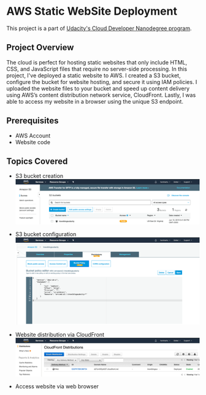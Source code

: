 # AWS Static WebSite Deployment

This project is a part of [Udacity's Cloud Developer Nanodegree program](https://www.udacity.com/course/cloud-developer-nanodegree--nd9990).

## Project Overview

The cloud is perfect for hosting static websites that only include HTML, CSS, and JavaScript files that require no server-side processing. In this project, I've deployed a static website to AWS. I created a S3 bucket, configure the bucket for website hosting, and secure it using IAM policies. I uploaded the website files to your bucket and speed up content delivery using AWS’s content distribution network service, CloudFront. Lastly, I was able to access my website in a browser using the unique S3 endpoint.

## Prerequisites

* AWS Account
* Website code

## Topics Covered

* S3 bucket creation
![k](images/bucket.png)

* S3 bucket configuration
![](images/IAMpolicies.png)

* Website distribution via CloudFront
![](images/cloudfront.png)
* Access website via web browser
